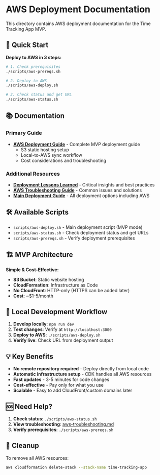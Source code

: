 # AWS Deployment Documentation

This directory contains AWS deployment documentation for the Time Tracking App MVP.

## 🚀 Quick Start

**Deploy to AWS in 3 steps:**

```bash
# 1. Check prerequisites
./scripts/aws-prereqs.sh

# 2. Deploy to AWS
./scripts/aws-deploy.sh

# 3. Check status and get URL
./scripts/aws-status.sh
```

## 📚 Documentation

### Primary Guide
- **[AWS Deployment Guide](./aws-deployment-guide.md)** - Complete MVP deployment guide
  - S3 static hosting setup
  - Local-to-AWS sync workflow
  - Cost considerations and troubleshooting

### Additional Resources
- **[Deployment Lessons Learned](./deployment-lessons-learned.md)** - Critical insights and best practices
- **[AWS Troubleshooting Guide](./aws-troubleshooting.md)** - Common issues and solutions
- **[Main Deployment Guide](./deployment.md)** - All deployment options including AWS

## 🛠️ Available Scripts

- `scripts/aws-deploy.sh` - Main deployment script (MVP mode)
- `scripts/aws-status.sh` - Check deployment status and get URLs
- `scripts/aws-prereqs.sh` - Verify deployment prerequisites

## 🏗️ MVP Architecture

**Simple & Cost-Effective:**
- **S3 Bucket**: Static website hosting
- **CloudFormation**: Infrastructure as Code
- **No CloudFront**: HTTP-only (HTTPS can be added later)
- **Cost**: ~$1-5/month

## 🔄 Local Development Workflow

1. **Develop locally**: `npm run dev`
2. **Test changes**: Verify at `http://localhost:3000`
3. **Deploy to AWS**: `./scripts/aws-deploy.sh`
4. **Verify live**: Check URL from deployment output

## 💡 Key Benefits

- **No remote repository required** - Deploy directly from local code
- **Automatic infrastructure setup** - CDK handles all AWS resources
- **Fast updates** - 3-5 minutes for code changes
- **Cost-effective** - Pay only for what you use
- **Scalable** - Easy to add CloudFront/custom domains later

## 🆘 Need Help?

1. **Check status**: `./scripts/aws-status.sh`
2. **View troubleshooting**: [aws-troubleshooting.md](./aws-troubleshooting.md)
3. **Verify prerequisites**: `./scripts/aws-prereqs.sh`

## 🧹 Cleanup

To remove all AWS resources:
```bash
aws cloudformation delete-stack --stack-name time-tracking-app
```

